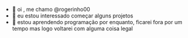 - 👋 oi , me chamo  @rogerinho00
- 👀 eu estou interessado  começar alguns projetos
- 🌱 estou aprendendo   programação
por enquanto, ficarei fora por um tempo
mas logo voltarei com alguma coisa legal
<!---
rogerinho00/rogerinho00 is a ✨ special ✨ repository because its `README.md` (this file) appears on your GitHub profile.
You can click the Preview link to take a look at your changes.
--->
